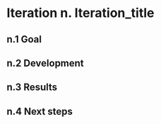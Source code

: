 # Iteration n. Iteration_title

<!---
The work is done using short iterations. Each iteration needs to have a very
clear goal. This allows to gain greater knowledge of the problem on each iteration.
--->

## n.1 Goal

## n.2 Development

## n.3 Results

## n.4 Next steps
